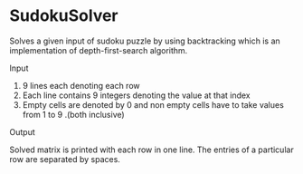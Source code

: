 # SudokuSolver
Solves a given input of sudoku puzzle by using backtracking which is an implementation of depth-first-search algorithm.

Input
1)  9 lines each denoting each row
2)  Each line contains 9 integers denoting the value at that index
3)  Empty cells are denoted by 0 and non empty cells have to take values from 1 to 9 .(both inclusive)
 
Output

Solved matrix is printed with each row in one line. The entries of a particular row are separated by spaces.
